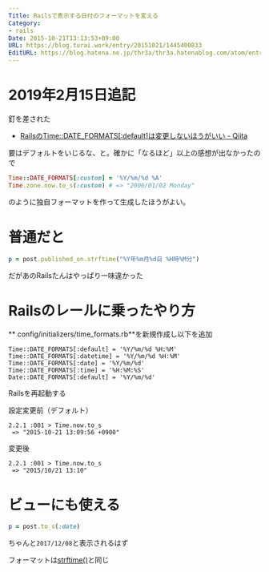```yaml
---
Title: Railsで表示する日付のフォーマットを変える
Category:
- rails
Date: 2015-10-21T13:13:53+09:00
URL: https://blog.turai.work/entry/20151021/1445400833
EditURL: https://blog.hatena.ne.jp/thr3a/thr3a.hatenablog.com/atom/entry/6653458415125332108
---
```


# 2019年2月15日追記

釘を差された

- [RailsのTime::DATE_FORMATS[:default]は変更しないほうがいい - Qiita](https://qiita.com/yu_suke1994/items/53cec3852cd5b9df3256)

要はデフォルトをいじるな、と。確かに「なるほど」以上の感想が出なかったので

```ruby
Time::DATE_FORMATS[:custom] = '%Y/%m/%d %A'
Time.zone.now.to_s(:custom) # => "2006/01/02 Monday"
```

のように独自フォーマットを作って生成したほうがよい。

# 普通だと
```ruby
p = post.published_on.strftime("%Y年%m月%d日 %H時%M分") 
```

だがあのRailsたんはやっぱり一味違かった

# Railsのレールに乗ったやり方
** config/initializers/time_formats.rb**を新規作成し以下を追加
```
Time::DATE_FORMATS[:default] = '%Y/%m/%d %H:%M'
Time::DATE_FORMATS[:datetime] = '%Y/%m/%d %H:%M'
Time::DATE_FORMATS[:date] = '%Y/%m/%d'
Time::DATE_FORMATS[:time] = '%H:%M:%S'
Date::DATE_FORMATS[:default] = '%Y/%m/%d'
```

Railsを再起動する

設定変更前（デフォルト）
```
2.2.1 :001 > Time.now.to_s
 => "2015-10-21 13:09:56 +0900" 
```

変更後
```
2.2.1 :001 > Time.now.to_s
 => "2015/10/21 13:10" 
```

# ビューにも使える
```ruby
p = post.to_s(:date)
```
ちゃんと`2017/12/08`と表示されるはず

フォーマットは[strftime()](http://docs.ruby-lang.org/ja/2.0.0/class/Time.html#I_STRFTIME)と同じ
